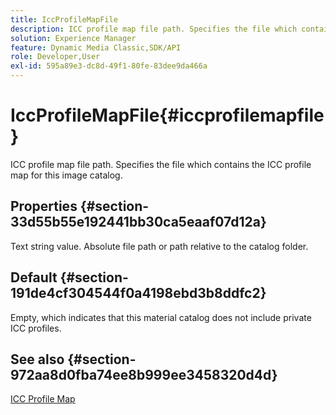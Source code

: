 ```yaml
---
title: IccProfileMapFile
description: ICC profile map file path. Specifies the file which contains the ICC profile map for this image catalog.
solution: Experience Manager
feature: Dynamic Media Classic,SDK/API
role: Developer,User
exl-id: 595a89e3-dc8d-49f1-80fe-83dee9da466a
---
```

# IccProfileMapFile{#iccprofilemapfile}

ICC profile map file path. Specifies the file which contains the ICC profile map for this image catalog.

## Properties {#section-33d55b55e192441bb30ca5eaaf07d12a}

Text string value. Absolute file path or path relative to the catalog folder.

## Default {#section-191de4cf304544f0a4198ebd3b8ddfc2}

Empty, which indicates that this material catalog does not include private ICC profiles.

## See also {#section-972aa8d0fba74ee8b999ee3458320d4d}

[ICC Profile Map](../../../../../ir-api/material-cat/image-rendering-api-ref/c-ir-material-catalog/c-ir-icc-profile-map-reference/c-ir-icc-profile-map-reference.md#concept-8c2a7d205b8544ccaa159f5b66710012)
